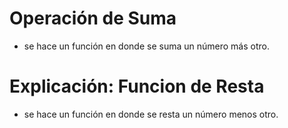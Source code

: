 # Operación de Suma 
- se hace un función en donde se suma un número más otro.

# Explicación: Funcion de Resta 
- se hace un función en donde se resta un número menos otro.